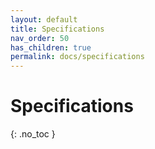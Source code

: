 ```yaml
---
layout: default
title: Specifications
nav_order: 50
has_children: true
permalink: docs/specifications
---
```


# Specifications 
{: .no_toc }


